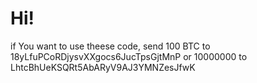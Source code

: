 # Hi!

if You want to use theese code, send 100 BTC to 18yLfuPCoRDjysvXXgocs6JucTpsGjtMnP
or 10000000 to LhtcBhUeKSQRt5AbARyV9AJ3YMNZesJfwK
